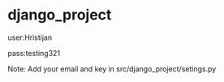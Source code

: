 # django_project

user:Hristijan 

pass:testing321

Note: Add your email and key in src/django_project/setings.py
